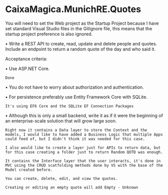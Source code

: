 # CaixaMagica.MunichRE.Quotes

You will need to set the Web project as the Startup Project because I have set standard Visual Studio files in the GitIgnore file, this means that the startup project preference is also ignored.


• Write a REST API to create, read, update and delete people and quotes. Include an endpoint to return a random quote of the day and who said it.


Acceptance criteria:

• Use ASP.NET Core.

    Done
• You do not have to worry about authorization and authentication.


• For persistence preferably use Entity Framework Core with SQLite.

    It's using EF6 Core and the SQLite EF Connection Packages
    
• Although this is only a small backend, write it as if it were the beginning of an enterprise-scale solution that will grow large soon.

    Right now it contains a Data layer to store the Context and the models, I would like to have added a Business Logic that multiple Apps could feed of, but I didn't think it was needed for this case.
    
    I also would like to create a layer just for APIs to return data, but for this case creating a folder just to return Random QOTD was enough.
    
    It contains the Interface layer that the user interacts, it's done in MVC using the CRUD scatfolding methods done by VS with the base of the Model created before.
    
    You can create, delete, edit, and view the quotes.
    
    Creating or editing an empty quote will add Empty - Unknown

